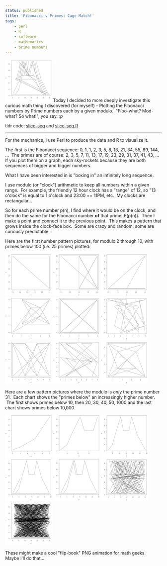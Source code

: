 ```yaml
---
status: published
title: 'Fibonacci v Primes: Cage Match!'
tags:
    - perl
    - R
    - software
    - mathematics
    - prime numbers
---
```


[![](plot-200-31-sm.png)](plot-200-31.png)
Today I decided to more deeply investigate this curious math thing I discovered (for myself) - Plotting the Fibonacci numbers by Prime numbers each by a given modulo.  "Fibo-what? Mod-what? So what!", you say. *:p*

tldr code: [slice-seq](https://github.com/ology/Math/blob/master/slice-seq) and [slice-seq.R](https://github.com/ology/Math/blob/master/slice-seq.R)

---

For the mechanics, I use Perl to produce the data and R to visualize it.

The first is the Fibonacci sequence: 0, 1, 1, 2, 3, 5, 8, 13, 21, 34, 55, 89, 144, ...  The primes are of course: 2, 3, 5, 7, 11, 13, 17, 19, 23, 29, 31, 37, 41, 43, ...  If you plot them on a graph, each sky-rockets because they are both sequences of bigger and bigger numbers.

What I have been interested in is "boxing in" an infinitely long sequence.

I use modulo (or "clock") arithmetic to keep all numbers within a given range.  For example, the friendly 12 hour clock has a "range" of 12, so "13 o'clock" is equal to 1 o'clock and 23:00 == 11PM, etc.  My clocks are rectangular...

So for each prime number p(n), I find where it would be on the clock, and then do the same for the Fibonacci number **of** that prime, F(p(n)).  Then I make a point and connect it to the previous point.  This makes a pattern that grows inside the clock-face box.  Some are crazy and random; some are curiously predictable.

Here are the first number pattern pictures, for modulo 2 through 10, with primes below 100 (i.e. 25 primes) plotted:

[![](plot-100-02-sm.png)](plot-100-02.png)
[![](plot-100-03-sm.png)](plot-100-03.png)
[![](plot-100-04-sm.png)](plot-100-04.png)
[![](plot-100-05-sm.png)](plot-100-05.png)
[![](plot-100-06-sm.png)](plot-100-06.png)
[![](plot-100-07-sm.png)](plot-100-07.png)
[![](plot-100-08-sm.png)](plot-100-08.png)
[![](plot-100-09-sm.png)](plot-100-09.png)
[![](plot-100-10-sm.png)](plot-100-10.png)

Here are a few pattern pictures where the modulo is *only* the prime number 31.  Each chart shows the "primes below" an increasingly higher number.  The first shows primes below 10, then 20, 30, 40, 50, 1000 and the last chart shows primes below 10,000.

[![](plot-010-31-sm.png)](plot-010-31.png)
[![](plot-020-31-sm.png)](plot-020-31.png)
[![](plot-030-31-sm.png)](plot-030-31.png)
[![](plot-040-31-sm.png)](plot-040-31.png)
[![](plot-050-31-sm.png)](plot-050-31.png)
[![](plot-1000-31-sm.png)](plot-1000-31.png)
[![](plot-10000-31-sm.png)](plot-10000-31.png)

These might make a cool "flip-book" PNG animation for math geeks.  Maybe I'll do that...

